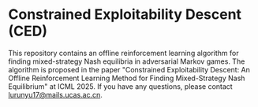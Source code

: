 # Constrained Exploitability Descent (CED)
This repository contains an offline reinforcement learning algorithm for finding mixed-strategy Nash equilibria in adversarial Markov games. The algorithm is proposed in the paper "Constrained Exploitability Descent: An Offline Reinforcement Learning Method for Finding Mixed-Strategy Nash Equilibrium" at ICML 2025. If you have any questions, please contact lurunyu17@mails.ucas.ac.cn.
